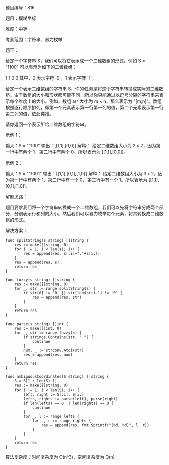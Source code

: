 题目编号：816

题目：模糊坐标

难度：中等

考察范围：字符串、暴力枚举

题干：

给定一个字符串 S，我们可以将它表示成一个二维数组的形式。例如 S = "1100" 可以表示为如下的二维数组：

1 1
0 0
其中，0 表示字符 '0'，1 表示字符 '1'。

给定一个表示二维数组的字符串 S，你的任务是将这个字符串转换成实际的二维数组。由于数组的大小和形状都可能不同，所以你只能通过以逗号分隔的字符串来表示每个维度上的大小。例如，数组 arr 大小为 m × n，那么表示为 "[m,n]"。数组按照逐行顺序排列，即第一个元素表示第一行第一列的值，第二个元素表示第一行第二列的值，依此类推。

请你返回一个表示所给二维数组的字符串。

示例 1：

输入：S = "1100"
输出：[[1,1],[0,0]]
解释：
给定二维数组大小为 2 x 2，因为第一行中有两个 1，第二行中有两个 0。所以表示为 [[1,1],[0,0]]。

示例 2：

输入：S = "11001"
输出：[[1,1],[0,1],[1,0]]
解释：
给定二维数组大小为 3 x 2，因为第一行中有两个 1，第二行中有一个 0，第三行中有一个 1。所以表示为 [[1,1],[0,1],[1,0]]。

解题思路：

题目要求我们将一个字符串转换成一个二维数组，我们可以先将字符串分成两个部分，分别表示行和列的大小。然后我们可以暴力枚举每个元素，将其转换成二维数组的形式。

解决方案：

```
func splitString(s string) []string {
    res := make([]string, 0)
    for i := 1; i < len(s); i++ {
        res = append(res, s[:i]+"."+s[i:])
    }
    res = append(res, s)
    return res
}

func fuzzy(s string) []string {
    res := make([]string, 0)
    for _, str := range splitString(s) {
        if str[0] != '0' || str[len(str)-1] != '0' {
            res = append(res, str)
        }
    }
    return res
}

func parse(s string) []int {
    res := make([]int, 0)
    for _, str := range fuzzy(s) {
        if strings.Contains(str, ".") {
            continue
        }
        num, _ := strconv.Atoi(str)
        res = append(res, num)
    }
    return res
}

func ambiguousCoordinates(S string) []string {
    S = S[1 : len(S)-1]
    res := make([]string, 0)
    for i := 1; i < len(S); i++ {
        left, right := S[:i], S[i:]
        lefts, rights := parse(left), parse(right)
        if len(lefts) == 0 || len(rights) == 0 {
            continue
        }
        for _, l := range lefts {
            for _, r := range rights {
                res = append(res, fmt.Sprintf("(%d, %d)", l, r))
            }
        }
    }
    return res
}
```

算法复杂度：时间复杂度为 O(n^3)，空间复杂度为 O(n)。